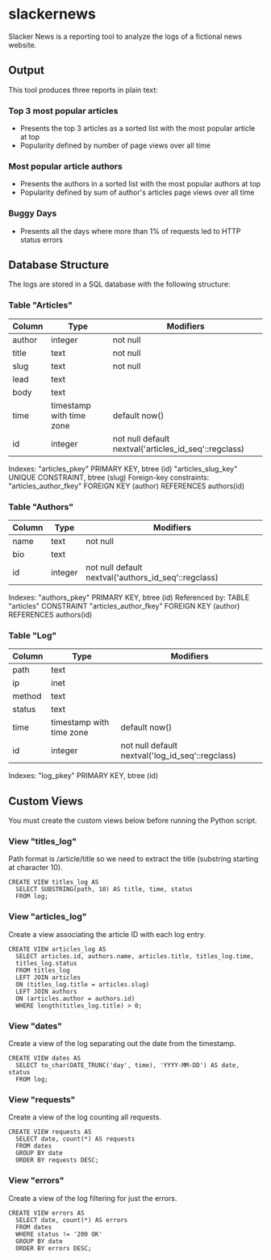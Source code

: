 # slackernews
Slacker News is a reporting tool to analyze the logs of a fictional news website.

## Output
This tool produces three reports in plain text:

### Top 3 most popular articles
- Presents the top 3 articles as a sorted list with the most popular article at top
- Popularity defined by number of page views over all time

### Most popular article authors
- Presents the authors in a sorted list with the most popular authors at top
- Popularity defined by sum of author's articles page views over all time

### Buggy Days
- Presents all the days where more than 1% of requests led to HTTP status errors

## Database Structure
The logs are stored in a SQL database with the following structure:

### Table "Articles"

Column |           Type           |                       Modifiers                       
--------|--------------------------|-------------------------------------------------------
author | integer                  | not null
title  | text                     | not null
slug   | text                     | not null
lead   | text                     |
body   | text                     |
time   | timestamp with time zone | default now()
id     | integer                  | not null default nextval('articles_id_seq'::regclass)

Indexes:
   "articles_pkey" PRIMARY KEY, btree (id)
   "articles_slug_key" UNIQUE CONSTRAINT, btree (slug)
Foreign-key constraints:
   "articles_author_fkey" FOREIGN KEY (author) REFERENCES authors(id)

### Table "Authors"

Column |  Type   |                      Modifiers                       
--------|--------|------------------------------------------------------
name   | text    | not null
bio    | text    |
id     | integer | not null default nextval('authors_id_seq'::regclass)

Indexes:
   "authors_pkey" PRIMARY KEY, btree (id)
Referenced by:
   TABLE "articles" CONSTRAINT "articles_author_fkey" FOREIGN KEY (author) REFERENCES authors(id)

### Table "Log"

Column |           Type           |                    Modifiers                     
--------|--------------------------|--------------------------------------------------
path   | text                     |
ip     | inet                     |
method | text                     |
status | text                     |
time   | timestamp with time zone | default now()
id     | integer                  | not null default nextval('log_id_seq'::regclass)

Indexes:
   "log_pkey" PRIMARY KEY, btree (id)

## Custom Views
You must create the custom views below before running the Python script.

### View "titles_log"
Path format is /article/title so we need to extract the title (substring
  starting at character 10).

```
CREATE VIEW titles_log AS
  SELECT SUBSTRING(path, 10) AS title, time, status
  FROM log;
```

### View "articles_log"
Create a view associating the article ID with each log entry.

```
CREATE VIEW articles_log AS
  SELECT articles.id, authors.name, articles.title, titles_log.time,
  titles_log.status
  FROM titles_log
  LEFT JOIN articles
  ON (titles_log.title = articles.slug)
  LEFT JOIN authors
  ON (articles.author = authors.id)
  WHERE length(titles_log.title) > 0;
```

### View "dates"
Create a view of the log separating out the date from the timestamp.

```
CREATE VIEW dates AS
  SELECT to_char(DATE_TRUNC('day', time), 'YYYY-MM-DD') AS date, status
  FROM log;
```

### View "requests"
Create a view of the log counting all requests.

```
CREATE VIEW requests AS
  SELECT date, count(*) AS requests
  FROM dates
  GROUP BY date
  ORDER BY requests DESC;
```

### View "errors"
Create a view of the log filtering for just the errors.

```
CREATE VIEW errors AS
  SELECT date, count(*) AS errors
  FROM dates
  WHERE status != '200 OK'
  GROUP BY date
  ORDER BY errors DESC;
```
